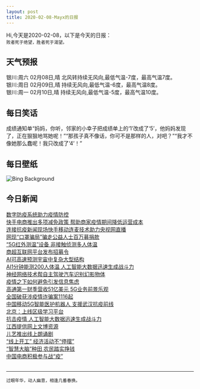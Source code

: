 ```yaml
---
layout: post
title: 2020-02-08-Mayx的日报
---
```


Hi,今天是2020-02-08，以下是今天的日报：<br><small>
败者死于绝望，胜者死于渴望。</small><!--more-->
## 天气预报
银川:周六 02月08日,晴 北风转持续无风向,最低气温-7度，最高气温7度。<br>银川:周日 02月09日,晴 持续无风向,最低气温-6度，最高气温8度。<br>银川:周一 02月10日,晴 持续无风向,最低气温-5度，最高气温10度。
## 每日笑话
成绩通知单“妈妈，你听，邻家的小幸子把成绩单上的‘1’改成了‘5’，他妈妈发现了，正在狠狠地骂她呢！”“那孩子真不像话，你可不是那样的人，对吧？”“我才不像她那么蠢呢！我只改成了‘4’！”
## 每日壁纸
![Bing Background](https://cn.bing.com/th?id=OHR.QuebecWinter_EN-US3715352171_1920x1080.jpg&rf=LaDigue_1920x1080.jpg&pid=hp "View of the Old City in Quebec City, Canada (© RENAULT Philippe/age fotostock)")
## 今日新闻

[数字防疫系统助力疫情防控](http://it.people.com.cn/n1/2020/0207/c1009-31576579.html)   
[快手电商推出多项减免政策 帮助商家疫情期间降低运营成本](http://it.people.com.cn/n1/2020/0207/c1009-31576543.html)   
[连接抗疫新闻现场快手移动连麦技术助力央视网直播](http://it.people.com.cn/n1/2020/0207/c1009-31576542.html)   
[网现“口罩骗局”骗走公益人士百万募捐款](http://it.people.com.cn/n1/2020/0207/c1009-31575158.html)   
[“5G红外测温”设备 非接触侦测多人体温](http://it.people.com.cn/n1/2020/0207/c1009-31575224.html)   
[商超互联网平台发布招募令](http://it.people.com.cn/n1/2020/0207/c1009-31575139.html)   
[AI可高速预测宇宙中复杂大型结构](http://it.people.com.cn/n1/2020/0207/c1009-31575157.html)   
[AI1分钟能测200人体温 人工智能大数据迅速生成战斗力](http://it.people.com.cn/n1/2020/0207/c1009-31575149.html)   
[神经网络技术帮自主驾驶汽车识别幻影物体](http://it.people.com.cn/n1/2020/0207/c1009-31575154.html)   
[疫情之下如何避免引发信息焦虑](http://it.people.com.cn/n1/2020/0207/c1009-31575163.html)   
[高通第一财季营收51亿美元 5G业务前景乐观](http://it.people.com.cn/n1/2020/0207/c1009-31575162.html)   
[全国破获涉疫情诈骗案1116起](http://it.people.com.cn/n1/2020/0207/c1009-31575171.html)   
[中国移动5G智能医护机器人 支援武汉抗疫前线](http://it.people.com.cn/n1/2020/0207/c1009-31575169.html)   
[北京：上线区级学习平台](http://it.people.com.cn/n1/2020/0207/c1009-31575216.html)   
[抗击疫情 人工智能大数据迅速生成战斗力](http://it.people.com.cn/n1/2020/0207/c1009-31575201.html)   
[江西提供网上文博资源](http://it.people.com.cn/n1/2020/0207/c1009-31575218.html)   
[儿艺推出线上朗诵剧](http://it.people.com.cn/n1/2020/0207/c1009-31575217.html)   
[“线上开工” 经济活动不“停摆”](http://it.people.com.cn/n1/2020/0207/c1009-31575231.html)   
[“智慧大脑”种田 农民踏实挣钱](http://it.people.com.cn/n1/2020/0207/c1009-31575223.html)   
[中国电商积极参与战“疫”](http://it.people.com.cn/n1/2020/0207/c1009-31575233.html)   
<br />

***

<small>过眼年华，动人幽意，相逢几番春换。</small>
